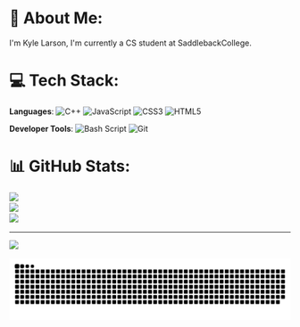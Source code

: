 # 💫 About Me:
   I'm Kyle Larson, I'm currently a CS student at SaddlebackCollege.


# 💻 Tech Stack:
   **Languages**: ![C++](https://img.shields.io/badge/c++-%2300599C.svg?style=for-the-badge&logo=c%2B%2B&logoColor=white) ![JavaScript](https://img.shields.io/badge/javascript-%23323330.svg?style=for-the-badge&logo=javascript&logoColor=%23F7DF1E) ![CSS3](https://img.shields.io/badge/css3-%231572B6.svg?style=for-the-badge&logo=css3&logoColor=white) ![HTML5](https://img.shields.io/badge/html5-%23E34F26.svg?style=for-the-badge&logo=html5&logoColor=white) 

   **Developer Tools**: ![Bash Script](https://img.shields.io/badge/bash_script-%23121011.svg?style=for-the-badge&logo=gnu-bash&logoColor=white) ![Git](https://img.shields.io/badge/git-%23F05033.svg?style=for-the-badge&logo=git&logoColor=white)
# 📊 GitHub Stats:
![](https://github-readme-stats.vercel.app/api?username=larsonkyle&theme=dark&hide_border=false&include_all_commits=false&count_private=false)<br/>
![](https://nirzak-streak-stats.vercel.app/?user=larsonkyle&theme=dark&hide_border=false)<br/>
![](https://github-readme-stats.vercel.app/api/top-langs/?username=larsonkyle&theme=dark&hide_border=false&include_all_commits=false&count_private=false&layout=compact)

---
[![](https://visitcount.itsvg.in/api?id=larsonkyle&icon=0&color=0)](https://visitcount.itsvg.in)

![snake gif](https://github.com/larsonkyle/larsonkyle/blob/output/github-snake-dark.svg)

<!-- Proudly created with GPRM ( https://gprm.itsvg.in ) -->
